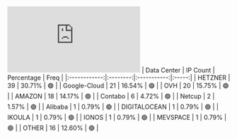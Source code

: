 ![Diagramm](https://github.com/obajay/StateSync-snapshots/blob/main/Projects/BandProtocol/1/README.md)
| Data Center | IP Count | Percentage | Freq |
|:------------:|:--------:|:-----------:|:-----:|
| HETZNER | 39 | 30.71% | 🟢 |
| Google-Cloud | 21 | 16.54% | 🟢 |
| OVH | 20 | 15.75% | 🟢 |
| AMAZON | 18 | 14.17% | 🟢 |
| Contabo | 6 | 4.72% | 🟢 |
| Netcup | 2 | 1.57% | 🟢 |
| Alibaba | 1 | 0.79% | 🟢 |
| DIGITALOCEAN | 1 | 0.79% | 🟢 |
| IKOULA | 1 | 0.79% | 🟢 |
| IONOS | 1 | 0.79% | 🟢 |
| MEVSPACE | 1 | 0.79% | 🟢 |
| OTHER | 16 | 12.60% | 🟢 |